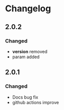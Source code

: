 # Changelog

## 2.0.2
### Changed
- __version__ removed
- param added

## 2.0.1
### Changed
- Docs bug fix
- github actions improve
